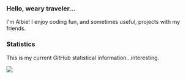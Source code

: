 ### Hello, weary traveler...

I'm Albie! I enjoy coding fun, and sometimes useful, projects with my friends.

### Statistics

This is my current GitHub statistical information...interesting.

<img src="https://github-readme-stats.vercel.app/api?username=albie6544&count_private=true&show_icons=true&theme=dark" />
